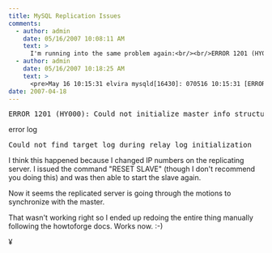 ```yaml
---
title: MySQL Replication Issues
comments:
  - author: admin
    date: 05/16/2007 10:08:11 AM
    text: >
      I'm running into the same problem again:<br/><br/>ERROR 1201 (HY000): Could not initialize master info structure; more error messages can be found in the MySQL error log<br/><br/>I don't see why this happens!<br/><br/>Could it be:<br/><br/># expire-logs-days      = 20    FIXME: Currently this setting causes mysqld to<br/>#                                      crash (debian#368547 mysql#17733)<br/>expire-logs-days        = 0<br/><br/>I changed expire-log-days to be 2. Let's see what happens...
  - author: admin
    date: 05/16/2007 10:18:25 AM
    text: >
      <pre>May 16 10:15:31 elvira mysqld[16430]: 070516 10:15:31 [ERROR] Failed to open the relay log '/var/run/mysqld/mysqld-relay-bin.000616' (relay_log_pos 235)<br/>May 16 10:15:31 elvira mysqld[16430]: 070516 10:15:31 [ERROR] Could not find target log during relay log initialization</pre><br/><br/>This helped out, found this page:<br/><br/><a href="http://forums.mysql.com/read.php?26,77408,84915#msg-84915" rel="nofollow">http://forums.mysql.com/read.php?26,77408,84915#msg-84915</a><br/><br/>which says:<br/><blockquote>You lose data if you skip. There are two solutions:<br/><br/>1. CHANGE MASTER TO the positon _on the master_ where the slave was, the slave will get the transactions from the master binary logs again and you will lose nothing. Requires that the master still has those binary logs.<br/><br/>2. Recopy everything to the slave as a new slave setup.<br/><br/>James Day<br/>Support Engineer, MySQL AB</blockquote>
date: 2007-04-18
---
```

<pre>ERROR 1201 (HY000): Could not initialize master info structure; more error messages can be found in the MySQL error log</pre>

error log

<pre>Could not find target log during relay log initialization</pre>

I think this happened because I changed IP numbers on the replicating server. I issued the command "RESET SLAVE" (though I don't recommend you doing this) and was then able to start the slave again.

Now it seems the replicated server is going through the motions to synchronize with the master.

That wasn't working right so I ended up redoing the entire thing manually following the howtoforge docs. Works now. :-)

¥

